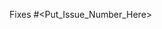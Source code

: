 <!-- Please fill below the issue number which this code fixes -->
Fixes #<Put_Issue_Number_Here>

<!-- Please tag any reviewer here -->

